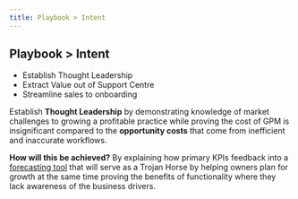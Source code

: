 ```yaml
---
title: Playbook > Intent
---
```


## Playbook > Intent

- Establish Thought Leadership
- Extract Value out of Support Centre
- Streamline sales to onboarding

Establish **Thought Leadership** by demonstrating knowledge of market challenges to growing a profitable practice while proving the cost of GPM is insignificant compared to the **opportunity costs** that come from inefficient and inaccurate workflows.

**How will this be achieved?** By explaining how primary KPIs feedback into a [forecasting tool](../../operations/finances/create-a-cashflow-forecast.md) that will serve as a Trojan Horse by helping owners plan for growth at the same time proving the benefits of functionality where they lack awareness of the business drivers.
